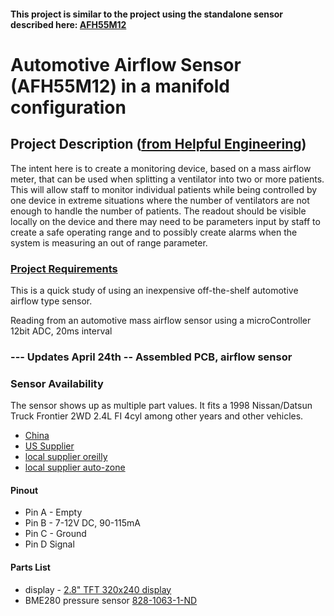 #### This project is similar to the project using the standalone sensor described here: [AFH55M12](https://github.com/hydronics2/COVID-19-Airflow-Sensor-AFH55M12)

# Automotive Airflow Sensor (AFH55M12) in a manifold configuration

## Project Description ([from Helpful Engineering](https://www.helpfulengineering.org/))
The intent here is to create a monitoring device, based on a mass airflow meter, that can be used when splitting a ventilator into two or more patients. This will allow staff to monitor individual patients while being controlled by one device in extreme situations where the number of ventilators are not enough to handle the number of patients. The readout should be visible locally on the device and there may need to be parameters input by staff to create a safe operating range and to possibly create alarms when the system is measuring an out of range parameter.


### [Project Requirements](https://docs.google.com/document/d/17Ps910A2vRwnM4EM6F-71GNG1XNa0PaeImd53F7428c/edit?usp=sharing)

This is a quick study of using an inexpensive off-the-shelf automotive airflow type sensor.

Reading from an automotive mass airflow sensor using a microController 12bit ADC, 20ms interval


### --- Updates April 24th -- Assembled PCB, airflow sensor




### Sensor Availability
The sensor shows up as multiple part values. It fits a 1998 Nissan/Datsun Truck Frontier 2WD 2.4L FI 4cyl among other years and other vehicles.
- [China](https://www.aliexpress.com/item/32989444018.html?spm=a2g0o.cart.0.0.74dd3c00g1XL5u&mp=1)
- [US Supplier](https://www.amazon.com/gp/product/B074FZMGWG/ref=ppx_yo_dt_b_asin_title_o00_s00?ie=UTF8&psc=1)
- [local supplier oreilly](https://www.oreillyauto.com/search/1998/nissan/frontier?q=MF21219)
- [local supplier auto-zone](https://www.autozone.com/engine-management/mass-air-flow-sensor/duralast-new-mass-air-flow-sensor-dl-3025/337334_0_4995?&searchText=DL3025)

#### Pinout
- Pin A - Empty
- Pin B - 7-12V DC, 90-115mA
- Pin C - Ground
- Pin D Signal

#### Parts List
- display - [2.8" TFT 320x240 display](https://www.pjrc.com/store/display_ili9341_touch.html)
- BME280 pressure sensor [828-1063-1-ND](https://www.digikey.com/product-detail/en/bosch-sensortec/BME280/828-1063-1-ND/6136314)
